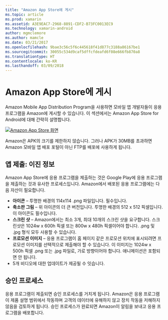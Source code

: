 ```yaml
---
title: "Amazon App Store에 게시"
ms.topic: article
ms.prod: xamarin
ms.assetid: A3E9EAC7-2968-8891-CDF2-B73FC0013EC9
ms.technology: xamarin-android
author: mgmclemore
ms.author: mamcle
ms.date: 03/21/2017
ms.openlocfilehash: 9bae3c56c5f6c445618f41d877c3188a86167be1
ms.sourcegitcommit: 30055c534d9caf5dffcfdeafd6f08e666fb870a8
ms.translationtype: HT
ms.contentlocale: ko-KR
ms.lasthandoff: 03/09/2018
---
```

# <a name="publishing-to-the-amazon-app-store"></a>Amazon App Store에 게시

Amazon Mobile App Distribution Program을 사용하면 모바일 앱 개발자들이 응용 프로그램을 Amazon에 게시할 수 있습니다. 이 섹션에서는 Amazon App Store for Android에 대해 간략히 설명합니다. 

[![Amazon App Store 화면](publishing-to-amazon-images/amazon-app-store.png)](publishing-to-amazon-images/amazon-app-store.png#lightbox)

Amazon은 APK의 크기를 제한하지 않습니다. 그러나 APK가 30MB를 초과하면 Amazon 모바일 앱 배포 포털이 아닌 FTP를 배포에 사용하게 됩니다.


## <a name="submitting-apps-binary-info"></a>앱 제출: 이진 정보

Amazon App Store에 응용 프로그램을 제출하는 것은 Google Play에 응용 프로그램을 제출하는 것과 유사한 프로세스입니다. Amazon에서 배포된 응용 프로그램에는 다음 자산이 필요합니다. 

-   **아이콘** &ndash; 투명한 배경의 114x114 .png 파일입니다. 필수입니다.
-   **축소판 그림** &ndash; 위 아이콘의 더 큰 버전입니다. 투명한 배경의 512 x 512 픽셀입니다. 이 아이콘도 필수입니다.
-   **스크린 샷** &ndash; Amazon에서는 최소 3개, 최대 10개의 스크린 샷을 요구합니다. 스크린샷은 1024w x 600h 픽셀 또는 800w x 480h 픽셀이어야 합니다. .png 및 .jpg 형식 모두 사용할 수 있습니다.
-   **프로모션 이미지** &ndash; 응용 프로그램이 홈 페이지 같은 프로모션 위치에 표시되려면 프로모션 이미지를 선택적으로 제출해야 할 수 있습니다. 이 이미지는 1024w x 500h 픽셀 .png 또는 .jpg 파일로, 가로 방향이어야 합니다. 애니메이션은 포함되면 안 됩니다.
-  5개 비디오에 대한 업데이트가 제공될 수 잇습니다.



## <a name="approval-process"></a>승인 프로세스

응용 프로그램이 제출되면 승인 프로세스를 거치게 됩니다.
Amazon은 응용 프로그램이 제품 설명 범위에서 작동하며 고객의 데이터에 유해하지 않고 장치 작동을 저해하지 않음을 검토하게 됩니다. 승인 프로세스가 완료되면 Amazon이 알림을 보내고 응용 프로그램을 배포합니다.
